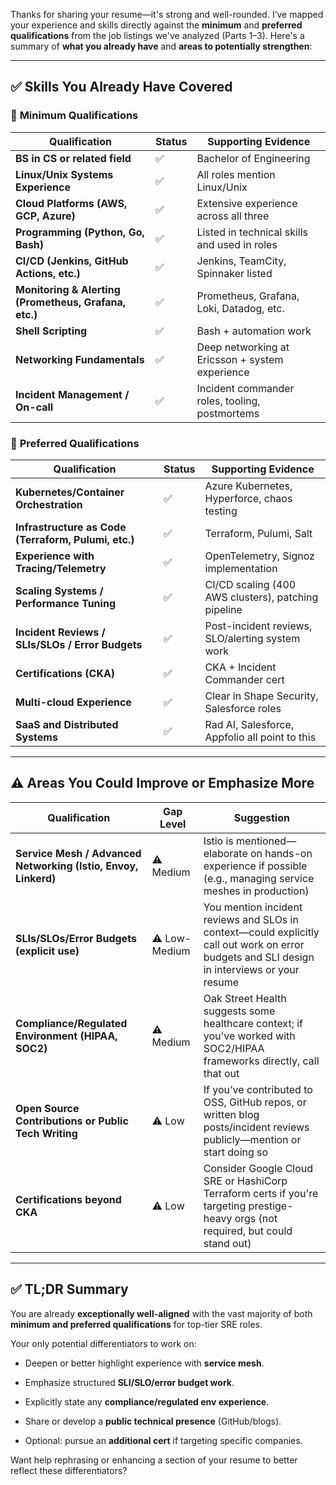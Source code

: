 


Thanks for sharing your resume—it's strong and well-rounded. I’ve mapped your experience and skills directly against the **minimum** and **preferred qualifications** from the job listings we've analyzed (Parts 1–3). Here's a summary of **what you already have** and **areas to potentially strengthen**:

---

## ✅ **Skills You Already Have Covered**

### 🔹 **Minimum Qualifications**

|Qualification|Status|Supporting Evidence|
|---|---|---|
|**BS in CS or related field**|✅|Bachelor of Engineering|
|**Linux/Unix Systems Experience**|✅|All roles mention Linux/Unix|
|**Cloud Platforms (AWS, GCP, Azure)**|✅|Extensive experience across all three|
|**Programming (Python, Go, Bash)**|✅|Listed in technical skills and used in roles|
|**CI/CD (Jenkins, GitHub Actions, etc.)**|✅|Jenkins, TeamCity, Spinnaker listed|
|**Monitoring & Alerting (Prometheus, Grafana, etc.)**|✅|Prometheus, Grafana, Loki, Datadog, etc.|
|**Shell Scripting**|✅|Bash + automation work|
|**Networking Fundamentals**|✅|Deep networking at Ericsson + system experience|
|**Incident Management / On-call**|✅|Incident commander roles, tooling, postmortems|

### 🔹 **Preferred Qualifications**

|Qualification|Status|Supporting Evidence|
|---|---|---|
|**Kubernetes/Container Orchestration**|✅|Azure Kubernetes, Hyperforce, chaos testing|
|**Infrastructure as Code (Terraform, Pulumi, etc.)**|✅|Terraform, Pulumi, Salt|
|**Experience with Tracing/Telemetry**|✅|OpenTelemetry, Signoz implementation|
|**Scaling Systems / Performance Tuning**|✅|CI/CD scaling (400 AWS clusters), patching pipeline|
|**Incident Reviews / SLIs/SLOs / Error Budgets**|✅|Post-incident reviews, SLO/alerting system work|
|**Certifications (CKA)**|✅|CKA + Incident Commander cert|
|**Multi-cloud Experience**|✅|Clear in Shape Security, Salesforce roles|
|**SaaS and Distributed Systems**|✅|Rad AI, Salesforce, Appfolio all point to this|

---

## ⚠️ **Areas You Could Improve or Emphasize More**

|Qualification|Gap Level|Suggestion|
|---|---|---|
|**Service Mesh / Advanced Networking (Istio, Envoy, Linkerd)**|⚠️ Medium|Istio is mentioned—elaborate on hands-on experience if possible (e.g., managing service meshes in production)|
|**SLIs/SLOs/Error Budgets (explicit use)**|⚠️ Low-Medium|You mention incident reviews and SLOs in context—could explicitly call out work on error budgets and SLI design in interviews or your resume|
|**Compliance/Regulated Environment (HIPAA, SOC2)**|⚠️ Medium|Oak Street Health suggests some healthcare context; if you've worked with SOC2/HIPAA frameworks directly, call that out|
|**Open Source Contributions or Public Tech Writing**|⚠️ Low|If you’ve contributed to OSS, GitHub repos, or written blog posts/incident reviews publicly—mention or start doing so|
|**Certifications beyond CKA**|⚠️ Low|Consider Google Cloud SRE or HashiCorp Terraform certs if you're targeting prestige-heavy orgs (not required, but could stand out)|

---

## ✅ TL;DR Summary

You are already **exceptionally well-aligned** with the vast majority of both **minimum and preferred qualifications** for top-tier SRE roles.

Your only potential differentiators to work on:

- Deepen or better highlight experience with **service mesh**.
    
- Emphasize structured **SLI/SLO/error budget work**.
    
- Explicitly state any **compliance/regulated env experience**.
    
- Share or develop a **public technical presence** (GitHub/blogs).
    
- Optional: pursue an **additional cert** if targeting specific companies.
    

Want help rephrasing or enhancing a section of your resume to better reflect these differentiators?